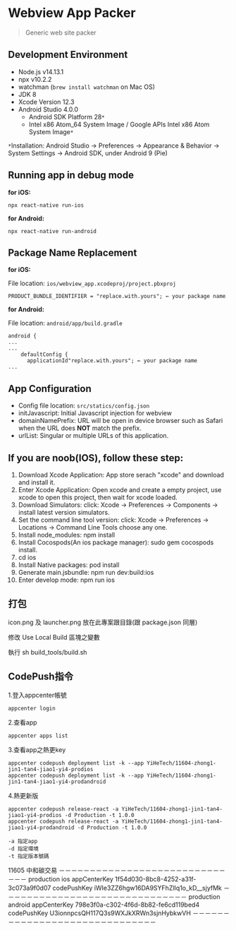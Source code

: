 # Webview App Packer

> Generic web site packer

## Development Environment

- Node.js v14.13.1
- npx v10.2.2
- watchman (`brew install watchman` on Mac OS)
- JDK 8
- Xcode Version 12.3
- Android Studio 4.0.0
  - Android SDK Platform 28`*`
  - Intel x86 Atom_64 System Image / Google APIs Intel x86 Atom System Image`*`

`*`Installation: Android Studio → Preferences → Appearance & Behavior → System Settings → Android SDK, under Android 9 (Pie)

## Running app in debug mode

**for iOS:**

`npx react-native run-ios`

**for Android:**

`npx react-native run-android`

## Package Name Replacement

**for iOS:**

File location: `ios/webview_app.xcodeproj/project.pbxproj`

```
PRODUCT_BUNDLE_IDENTIFIER = "replace.with.yours"; ← your package name
```

**for Android:**

File location: `android/app/build.gradle`

```
android {
...
...
    defaultConfig {
      applicationId"replace.with.yours"; ← your package name
...
```

## App Configuration

- Config file location: `src/statics/config.json`
- initJavascript: Initial Javascript injection for webview
- domainNamePrefix: URL will be open in device browser such as Safari when the URL does **NOT** match the prefix.
- urlList: Singular or multiple URLs of this application.

## If you are noob(IOS), follow these step:

1. Download Xcode Application: App store serach "xcode" and download and install it.
2. Enter Xcode Application: Open xcode and create a empty project, use xcode to open this project, then wait for xcode loaded.
3. Download Simulators: click: Xcode -> Preferences -> Components -> install latest version simulators.
4. Set the command line tool version: click: Xcode -> Preferences -> Locations -> Command Line Tools choose any one.
5. Install node_modules: npm install
6. Install Cocospods(An ios package manager): sudo gem cocospods install.
7. cd ios
8. Install Native packages: pod install
9. Generate main.jsbundle: npm run dev:build:ios
10. Enter develop mode: npm run ios

## 打包

icon.png 及 launcher.png 放在此專案跟目錄(跟 package.json 同層)


修改 Use Local Build 區塊之變數


執行 sh build_tools/build.sh

## CodePush指令

1.登入appcenter帳號
```
appcenter login
```
2.查看app
```
appcenter apps list
```
3.查看app之熱更key
```
appcenter codepush deployment list -k --app YiHeTech/11604-zhong1-jin1-tan4-jiao1-yi4-prodios
appcenter codepush deployment list -k --app YiHeTech/11604-zhong1-jin1-tan4-jiao1-yi4-prodandroid
```
4.熱更新版
```
appcenter codepush release-react -a YiHeTech/11604-zhong1-jin1-tan4-jiao1-yi4-prodios -d Production -t 1.0.0
appcenter codepush release-react -a YiHeTech/11604-zhong1-jin1-tan4-jiao1-yi4-prodandroid -d Production -t 1.0.0

-a 指定app
-d 指定環境
-t 指定版本號碼
```

11605
中和碳交易
－－－－－－－－－－－－－－－－－－－－－－－－－－－－－－
production
ios
appCenterKey
1f54d030-8bc8-4252-a31f-3c073a9f0d07
codePushKey
iWIe3ZZ6hgw16DA9SYFhZlIq1o_kD__sjyfMk
－－－－－－－－－－－－－－－－－－－－－－－－－－－－－－
production
android
appCenterKey
798e3f0a-c302-4f6d-8b82-fe6cd119bed4
codePushKey
U3ionnpcsQH117Q3s9WXJkXRWn3sjnHybkwVH
－－－－－－－－－－－－－－－－－－－－－－－－－－－－－－

